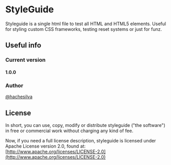 # StyleGuide #

Styleguide is a single html file to test all HTML and HTML5 elements. Useful for styling custom CSS frameworks, testing reset systems or just for funz.

## Useful info ##

### Current version ###

#### 1.0.0 ####

### Author ###

[@hachesilva](http://twitter.com/hachesilva)

## License ##

In short, you can use, copy, modify or distribute styleguide ("the software") in free or commercial work without charging any kind of fee.

Now, if you need a full license description, styleguide is licensed under Apache License version 2.0, found at:
[http://www.apache.org/licenses/LICENSE-2.0](http://www.apache.org/licenses/LICENSE-2.0)
